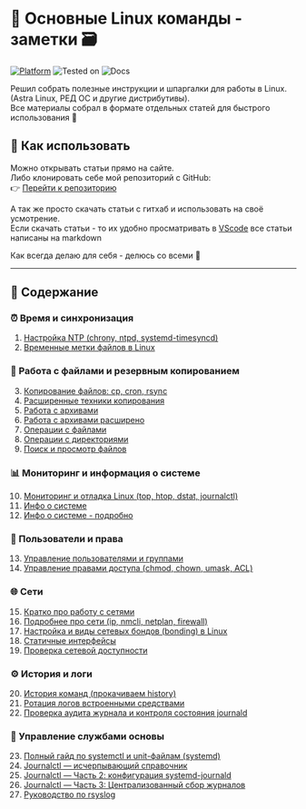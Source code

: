 # 📘 Основные Linux команды - заметки 🗃️

[![Platform](https://img.shields.io/badge/platform-Linux-lightgrey?style=flat-square&logo=linux)](https://kernel.org)
![Tested on](https://img.shields.io/badge/tested%20on-Red%20OS%207.3%20%7C%208.0%20%7C%20Astra%20SE%201.7.5%20%7C%201.8-orange?style=flat-square)
![Docs](https://img.shields.io/badge/docs-markdown-blueviolet?style=flat-square)

Решил собрать полезные инструкции и шпаргалки для работы в Linux.  
(Astra Linux, РЕД ОС и другие дистрибутивы).  
Все материалы собрал в формате отдельных статей для быстрого использования 📝

## 📌 Как использовать

Можно открывать статьи прямо на сайте.  
Либо клонировать себе мой репозиторий с GitHub:  
👉 [Перейти к репозиторию](https://github.com/soulpastwk/linux-help/tree/main) 

А так же просто скачать статьи с гитхаб и использовать на своё усмотрение. <br>
Если скачать статьи - то их удобно просматривать в [VScode](https://code.visualstudio.com/) все статьи написаны на markdown

Как всегда делаю для себя - делюсь со всеми 💁

---

## 📑 Содержание 

<div class="two-columns">

### ⏰ Время и синхронизация
1. [Настройка NTP (chrony, ntpd, systemd-timesyncd)](01_ntp)
2. [Временные метки файлов в Linux](07_file_timestamps)

### 📂 Работа с файлами и резервным копированием
3. [Копирование файлов: cp, cron, rsync](02_cp_cron_rsync)
4. [Расширенные техники копирования](03_copy_advanced)
5. [Работа с архивами](04_archives)
6. [Работа с архивами расширено](18_archive)
7. [Операции с файлами](13_file_operation)
8. [Операции с директориями](14_dir_operation)
9. [Поиск и просмотр файлов](15_find_file)

### 📊 Мониторинг и информация о системе
10. [Мониторинг и отладка Linux (top, htop, dstat, journalctl)](05_monitoring)
11. [Инфо о системе](06_sysinfo)
12. [Инфо о системе - подробно](06_01_system-audit)

### 👤 Пользователи и права
13. [Управление пользователями и группами](08_users)
14. [Управление правами доступа (chmod, chown, umask, ACL)](12_permissions)

### 🌐 Сети
15. [Кратко про работу с сетями](10_network_basics)
16. [Подробнее про сети (ip, nmcli, netplan, firewall)](11_network_details)
17. [Настройка и виды сетевых бондов (bonding) в Linux](16_Bonding)
18. [Статичные интерфейсы](17_inet_static)
19. [Проверка сетевой доступности](20_network-port-check)

### ⚙️ История и логи
20. [История команд (прокачиваем history)](09_shell_history)
21. [Ротация логов встроенными средствами](23_log-rotation-native-only)
22. [Проверка аудита журнала и контроля состояния journald](23_1_journalctl-audit-check)

### 🔧 Управление службами основы
23. [Полный гайд по systemctl и unit-файлам (systemd)](19_systemctl-guide)
24. [Journalctl — исчерпывающий справочник](21_journalctl-guide)
25. [Journalctl — Часть 2: конфигурация systemd-journald](21_1_journalctl-guide)
26. [Journalctl — Часть 3: Централизованный сбор журналов](21_2_journalctl-remote)
27. [Руководство по rsyslog](22_rsyslog-guide)

</div>
